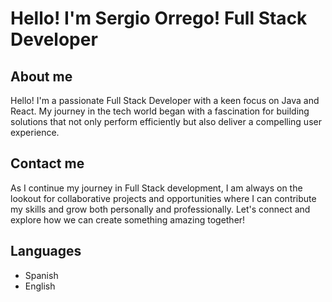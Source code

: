 # Hello! I'm Sergio Orrego! Full Stack Developer

## About me

Hello! I'm a passionate Full Stack Developer with a keen focus on Java and React. My journey in the tech world began with a fascination for building solutions that not only perform efficiently but also deliver a compelling user experience.

## Contact me

As I continue my journey in Full Stack development, I am always on the lookout for collaborative projects and opportunities where I can contribute my skills and grow both personally and professionally. Let's connect and explore how we can create something amazing together!

## Languages

- Spanish
- English
